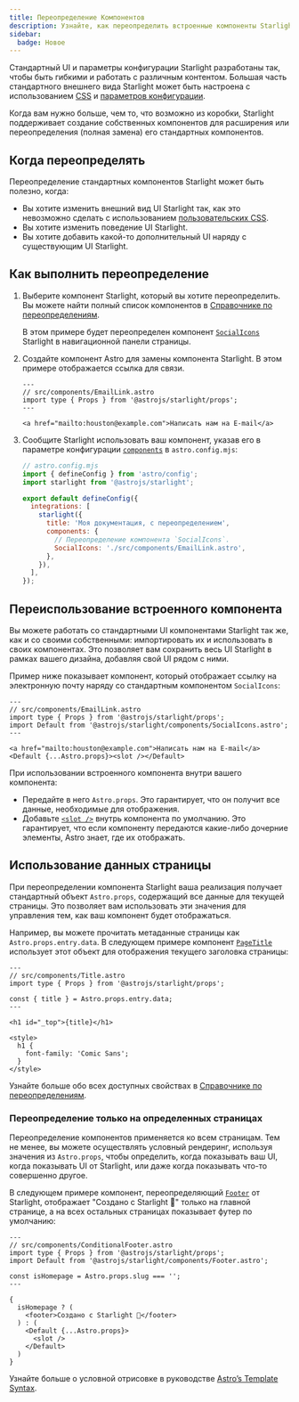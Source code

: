 ```yaml
---
title: Переопределение Компонентов
description: Узнайте, как переопределить встроенные компоненты Starlight, чтобы добавить пользовательские элементы в UI вашего сайта документации.
sidebar:
  badge: Новое
---
```


Стандартный UI и параметры конфигурации Starlight разработаны так,
чтобы быть гибкими и работать с различным контентом.
Большая часть стандартного внешнего вида Starlight может быть настроена с использованием [CSS](/ru/guides/css-and-tailwind/)
и [параметров конфигурации](/ru/guides/customization/).

Когда вам нужно больше, чем то, что возможно из коробки,
Starlight поддерживает создание собственных компонентов для расширения или переопределения (полная замена) его стандартных компонентов.

## Когда переопределять

Переопределение стандартных компонентов Starlight может быть полезно, когда:

- Вы хотите изменить внешний вид UI Starlight так, как это невозможно сделать с использованием [пользовательских CSS](/ru/guides/css-and-tailwind/).
- Вы хотите изменить поведение UI Starlight.
- Вы хотите добавить какой-то дополнительный UI наряду с существующим UI Starlight.

## Как выполнить переопределение

1. Выберите компонент Starlight, который вы хотите переопределить.
   Вы можете найти полный список компонентов в [Справочнике по переопределениям](/ru/reference/overrides/).

   В этом примере будет переопределен компонент [`SocialIcons`](/ru/reference/overrides/#socialicons) Starlight в навигационной панели страницы.

2. Создайте компонент Astro для замены компонента Starlight.
   В этом примере отображается ссылка для связи.

   ```astro
   ---
   // src/components/EmailLink.astro
   import type { Props } from '@astrojs/starlight/props';
   ---

   <a href="mailto:houston@example.com">Написать нам на E-mail</a>
   ```

3. Сообщите Starlight использовать ваш компонент, указав его в параметре конфигурации [`components`](/ru/reference/configuration/#components) в `astro.config.mjs`:

   ```js {9-12}
   // astro.config.mjs
   import { defineConfig } from 'astro/config';
   import starlight from '@astrojs/starlight';

   export default defineConfig({
     integrations: [
       starlight({
         title: 'Моя документация, с переопределением',
         components: {
           // Переопределение компонента `SocialIcons`.
           SocialIcons: './src/components/EmailLink.astro',
         },
       }),
     ],
   });
   ```

## Переиспользование встроенного компонента

Вы можете работать со стандартными UI компонентами Starlight так же,
как и со своими собственными: импортировать их и использовать в своих компонентах.
Это позволяет вам сохранить весь UI Starlight в рамках вашего дизайна,
добавляя свой UI рядом с ними.

Пример ниже показывает компонент, который отображает ссылку на электронную почту наряду со стандартным компонентом `SocialIcons`:

```astro {4,8}
---
// src/components/EmailLink.astro
import type { Props } from '@astrojs/starlight/props';
import Default from '@astrojs/starlight/components/SocialIcons.astro';
---

<a href="mailto:houston@example.com">Написать нам на E-mail</a>
<Default {...Astro.props}><slot /></Default>
```

При использовании встроенного компонента внутри вашего компонента:

- Передайте в него `Astro.props`. Это гарантирует, что он получит все данные, необходимые для отображения.
- Добавьте [`<slot />`](https://docs.astro.build/ru/core-concepts/astro-components/#slots) внутрь компонента по умолчанию. Это гарантирует, что если компоненту передаются какие-либо дочерние элементы, Astro знает, где их отображать.

## Использование данных страницы

При переопределении компонента Starlight ваша реализация получает стандартный объект `Astro.props`, содержащий все данные для текущей страницы.
Это позволяет вам использовать эти значения для управления тем, как ваш компонент будет отображаться.

Например, вы можете прочитать метаданные страницы как `Astro.props.entry.data`.
В следующем примере компонент [`PageTitle`](/ru/reference/overrides/#pagetitle) использует этот объект для отображения текущего заголовка страницы:

```astro {5} "{title}"
---
// src/components/Title.astro
import type { Props } from '@astrojs/starlight/props';

const { title } = Astro.props.entry.data;
---

<h1 id="_top">{title}</h1>

<style>
  h1 {
    font-family: 'Comic Sans';
  }
</style>
```

Узнайте больше обо всех доступных свойствах в [Справочнике по переопределениям](/ru/reference/overrides/#component-props).

### Переопределение только на определенных страницах

Переопределение компонентов применяется ко всем страницам. Тем не менее, вы можете осуществлять условный рендеринг,
используя значения из `Astro.props`, чтобы определить, когда показывать ваш UI,
когда показывать UI от Starlight, или даже когда показывать что-то совершенно другое.

В следующем примере компонент, переопределяющий [`Footer`](/ru/reference/overrides/#footer-1) от Starlight,
отображает "Создано с Starlight 🌟" только на главной странице, а на всех остальных страницах показывает футер по умолчанию:

```astro
---
// src/components/ConditionalFooter.astro
import type { Props } from '@astrojs/starlight/props';
import Default from '@astrojs/starlight/components/Footer.astro';

const isHomepage = Astro.props.slug === '';
---

{
  isHomepage ? (
    <footer>Создано с Starlight 🌟</footer>
  ) : (
    <Default {...Astro.props}>
      <slot />
    </Default>
  )
}
```

Узнайте больше о условной отрисовке в руководстве [Astro’s Template Syntax](https://docs.astro.build/ru/core-concepts/astro-syntax/#dynamic-html).
